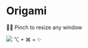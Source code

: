 # Origami
👩‍💻 Pinch to resize any window

![](https://github.com/kentywang/Origami/blob/master/demo.gif)
⌥ + ⌘ = ✨
